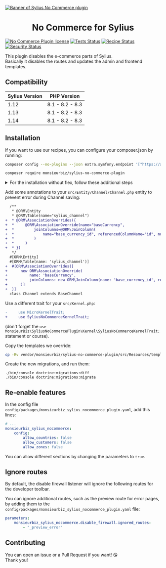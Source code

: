 [![Banner of Sylius No Commerce plugin](docs/images/banner.jpg)](https://monsieurbiz.com/agence-web-experte-sylius)

<h1 align="center">No Commerce for Sylius</h1>

[![No Commerce Plugin license](https://img.shields.io/github/license/monsieurbiz/SyliusNoCommercePlugin?public)](https://github.com/monsieurbiz/SyliusNoCommercePlugin/blob/master/LICENSE.txt)
[![Tests Status](https://img.shields.io/github/actions/workflow/status/monsieurbiz/SyliusNoCommercePlugin/tests.yaml?branch=master&logo=github)](https://github.com/monsieurbiz/SyliusNoCommercePlugin/actions?query=workflow%3ATests)
[![Recipe Status](https://img.shields.io/github/actions/workflow/status/monsieurbiz/SyliusNoCommercePlugin/recipe.yaml?branch=master&label=recipes&logo=github)](https://github.com/monsieurbiz/SyliusNoCommercePlugin/actions?query=workflow%3ASecurity)
[![Security Status](https://img.shields.io/github/actions/workflow/status/monsieurbiz/SyliusNoCommercePlugin/security.yaml?branch=master&label=security&logo=github)](https://github.com/monsieurbiz/SyliusNoCommercePlugin/actions?query=workflow%3ASecurity)

This plugin disables the e-commerce parts of Sylius.  
Basically it disables the routes and updates the admin and frontend templates.


## Compatibility

| Sylius Version | PHP Version     |
|----------------|-----------------|
| 1.12           | 8.1 - 8.2 - 8.3 |
| 1.13           | 8.1 - 8.2 - 8.3 |
| 1.14           | 8.1 - 8.2 - 8.3 |

## Installation

If you want to use our recipes, you can configure your composer.json by running:

```bash
composer config --no-plugins --json extra.symfony.endpoint '["https://api.github.com/repos/monsieurbiz/symfony-recipes/contents/index.json?ref=flex/master","flex://defaults"]'
```

```bash
composer require monsieurbiz/sylius-no-commerce-plugin
```

<details><summary>For the installation without flex, follow these additional steps</summary>
<p>

Change your `config/bundles.php` file to add this line for the plugin declaration:
```php
<?php

return [
    //..
    MonsieurBiz\SyliusNoCommercePlugin\MonsieurBizSyliusNoCommercePlugin::class => ['all' => true],
];
```

Then create the config file in `config/packages/monsieurbiz_sylius_nocommerce_plugin.yaml`:

```yaml
imports:
    - { resource: "@MonsieurBizSyliusNoCommercePlugin/Resources/config/config.yaml" }
```

</p>
</details>

Add some annotations to your `src/Entity/Channel/Channel.php` entity to prevent error during Channel saving:

```diff
  /**
   * @ORM\Entity
   * @ORM\Table(name="sylius_channel")
+  * @ORM\AssociationOverrides({
+  *     @ORM\AssociationOverride(name="baseCurrency",
+  *         joinColumns=@ORM\JoinColumn(
+  *             name="base_currency_id", referencedColumnName="id", nullable=true
+  *         )
+  *     )
+  * })
   */
  #[ORM\Entity]
  #[ORM\Table(name: 'sylius_channel')]
+  #[ORM\AssociationOverrides([
+      new ORM\AssociationOverride(
+          name: 'baseCurrency',
+          joinColumns: new ORM\JoinColumn(name: 'base_currency_id', referencedColumnName: 'id', nullable: true)
+      )]
+  )]
  class Channel extends BaseChannel
```

Use a different trait for your `src/Kernel.php`:

```diff
-     use MicroKernelTrait;
+     use SyliusNoCommerceKernelTrait;
```

(don't forget the `use MonsieurBiz\SyliusNoCommercePlugin\Kernel\SyliusNoCommerceKernelTrait;` statement or course).

Copy the templates we override:

```bash
cp -Rv vendor/monsieurbiz/sylius-no-commerce-plugin/src/Resources/templates/* templates/
```

Create the new migrations, and run them:

```
./bin/console doctrine:migrations:diff
./bin/console doctrine:migrations:migrate
```

## Re-enable features

In the config file `config/packages/monsieurbiz_sylius_nocommerce_plugin.yaml`, add this lines:

```yaml
# ...
monsieurbiz_sylius_nocommerce:
    config:
        allow_countries: false
        allow_customers: false
        allow_zones: false
```

You can allow different sections by changing the parameters to `true`.

## Ignore routes

By default, the disable firewall listener will ignore the following routes for the developer toolbar.

You can ignore additional routes, such as the preview route for error pages, by adding them to the `config/packages/monsieurbiz_sylius_nocommerce_plugin.yaml` file:

```yaml
parameters:
    monsieurbiz_sylius_nocommerce.disable_firewall.ignored_routes:
        - "_preview_error"
```

## Contributing

You can open an issue or a Pull Request if you want! 😘  
Thank you!
